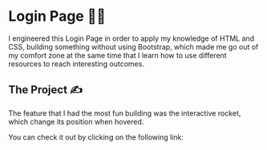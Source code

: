 <h1>Login Page 👨‍💻</h1> 
<p> I engineered this Login Page in order to apply my knowledge of HTML and CSS, building something without using Bootstrap, which made me go out of my comfort zone at the same time that I learn how to use different resources to reach interesting outcomes.</p>
<h2>The Project ✍️</h2> 
<p> The feature that I had the most fun building was the interactive rocket, which change its position when hovered.</p>
<p> You can check it out by clicking on the following link:
